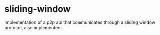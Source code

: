 # sliding-window
Implementation of a p2p api that communicates through a sliding window protocol, also implemented.

